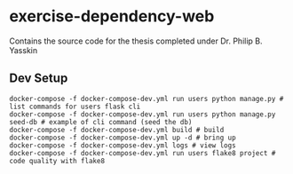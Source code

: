 # exercise-dependency-web

Contains the source code for the thesis completed under Dr. Philip B. Yasskin

## Dev Setup

```shell
docker-compose -f docker-compose-dev.yml run users python manage.py # list commands for users flask cli
docker-compose -f docker-compose-dev.yml run users python manage.py seed-db # example of cli command (seed the db)
docker-compose -f docker-compose-dev.yml build # build
docker-compose -f docker-compose-dev.yml up -d # bring up
docker-compose -f docker-compose-dev.yml logs # view logs
docker-compose -f docker-compose-dev.yml run users flake8 project # code quality with flake8
```

